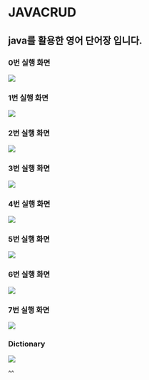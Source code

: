 # JAVACRUD
## java를 활용한 영어 단어장 입니다.

### 0번 실행 화면
<img src="./screenshot/0.png">

### 1번 실행 화면
<img src="./screenshot/1.png">

### 2번 실행 화면
<img src="./screenshot/2.png">

### 3번 실행 화면
<img src="./screenshot/3.png">

### 4번 실행 화면
<img src="./screenshot/4.png">

### 5번 실행 화면
<img src="./screenshot/5.png">

### 6번 실행 화면
<img src="./screenshot/6.png">

### 7번 실행 화면
<img src="./screenshot/7.png">

### Dictionary
<img src="./screenshot/99.png">

^^
